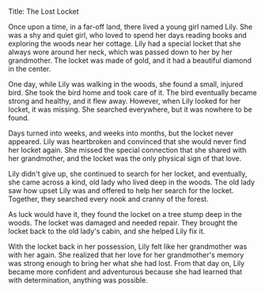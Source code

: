 Title: The Lost Locket

Once upon a time, in a far-off land, there lived a young girl named Lily. She was a shy and quiet girl, who loved to spend her days reading books and exploring the woods near her cottage. Lily had a special locket that she always wore around her neck, which was passed down to her by her grandmother. The locket was made of gold, and it had a beautiful diamond in the center.

One day, while Lily was walking in the woods, she found a small, injured bird. She took the bird home and took care of it. The bird eventually became strong and healthy, and it flew away. However, when Lily looked for her locket, it was missing. She searched everywhere, but it was nowhere to be found.

Days turned into weeks, and weeks into months, but the locket never appeared. Lily was heartbroken and convinced that she would never find her locket again. She missed the special connection that she shared with her grandmother, and the locket was the only physical sign of that love.

Lily didn't give up, she continued to search for her locket, and eventually, she came across a kind, old lady who lived deep in the woods. The old lady saw how upset Lily was and offered to help her search for the locket. Together, they searched every nook and cranny of the forest.

As luck would have it, they found the locket on a tree stump deep in the woods. The locket was damaged and needed repair. They brought the locket back to the old lady's cabin, and she helped Lily fix it.

With the locket back in her possession, Lily felt like her grandmother was with her again. She realized that her love for her grandmother's memory was strong enough to bring her what she had lost. From that day on, Lily became more confident and adventurous because she had learned that with determination, anything was possible.